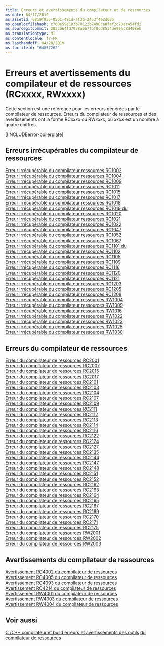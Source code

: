 ```yaml
---
title: Erreurs et avertissements du compilateur et de ressources
ms.date: 04/17/2019
ms.assetid: 0819f955-0561-491d-af3d-2453f4e2d035
ms.openlocfilehash: c760e59e183b78122b7498ca8faf2c70ac454fd2
ms.sourcegitcommit: 283cb64fd7958a6b7fbf0cd8534de99ac8d408eb
ms.translationtype: MT
ms.contentlocale: fr-FR
ms.lasthandoff: 04/28/2019
ms.locfileid: "64857262"
---
```

# <a name="resource-compiler-errors-and-warnings-rcxxxx-rwxxxx"></a>Erreurs et avertissements du compilateur et de ressources (RCxxxx, RWxxxx)

Cette section est une référence pour les erreurs générées par le compilateur de ressources. Erreurs du compilateur de ressources et des avertissements ont la forme RC*xxxx* ou RW*xxxx*, où *xxxx* est un nombre à quatre chiffres.

[!INCLUDE[error-boilerplate](../../error-messages/includes/error-boilerplate.md)]

## <a name="resource-compiler-fatal-errors"></a>Erreurs irrécupérables du compilateur de ressources

[Erreur irrécupérable du compilateur ressources RC1002](resource-compiler-fatal-error-rc1002.md) \
[Erreur irrécupérable du compilateur ressources RC1004](resource-compiler-fatal-error-rc1004.md) \
[Erreur irrécupérable du compilateur ressources RC1009](resource-compiler-fatal-error-rc1009.md) \
[Erreur irrécupérable du compilateur ressources RC1011](resource-compiler-fatal-error-rc1011.md) \
[Erreur irrécupérable du compilateur ressources RC1015](resource-compiler-fatal-error-rc1015.md) \
[Erreur irrécupérable du compilateur ressources RC1017](resource-compiler-fatal-error-rc1017.md) \
[Erreur irrécupérable du compilateur ressources RC1018](resource-compiler-fatal-error-rc1018.md) \
[Erreur irrécupérable du compilateur ressources RC1019 du](resource-compiler-fatal-error-rc1019.md) \
[Erreur irrécupérable du compilateur ressources RC1020](resource-compiler-fatal-error-rc1020.md) \
[Erreur irrécupérable du compilateur ressources RC1021](resource-compiler-fatal-error-rc1021.md) \
[Erreur irrécupérable du compilateur ressources RC1022](resource-compiler-fatal-error-rc1022.md) \
[Erreur irrécupérable du compilateur ressources RC1047](resource-compiler-fatal-error-rc1047.md) \
[Erreur irrécupérable du compilateur ressources RC1052](resource-compiler-fatal-error-rc1052.md) \
[Erreur irrécupérable du compilateur ressources RC1067](resource-compiler-fatal-error-rc1067.md) \
[Erreur irrécupérable du compilateur ressources RC1101 du](resource-compiler-fatal-error-rc1101.md) \
[Erreur irrécupérable du compilateur ressources RC1102](resource-compiler-fatal-error-rc1102.md) \
[Erreur irrécupérable du compilateur ressources RC1105](resource-compiler-fatal-error-rc1105.md) \
[Erreur irrécupérable du compilateur ressources RC1109](resource-compiler-fatal-error-rc1109.md) \
[Erreur irrécupérable du compilateur ressources RC1116](resource-compiler-fatal-error-rc1116.md) \
[Erreur irrécupérable du compilateur ressources RC1120](resource-compiler-fatal-error-rc1120.md) \
[Erreur irrécupérable du compilateur ressources RC1121](resource-compiler-fatal-error-rc1121.md) \
[Erreur irrécupérable du compilateur ressources RC1203](resource-compiler-fatal-error-rc1203.md) \
[Erreur irrécupérable du compilateur ressources RC1205](resource-compiler-fatal-error-rc1205.md) \
[Erreur irrécupérable du compilateur ressources RC1208](resource-compiler-fatal-error-rc1208.md) \
[Erreur irrécupérable du compilateur ressources RW1004](resource-compiler-fatal-error-rw1004.md) \
[Erreur irrécupérable du compilateur ressources RW1009](resource-compiler-fatal-error-rw1009.md) \
[Erreur irrécupérable du compilateur ressources RW1016](resource-compiler-fatal-error-rw1016.md) \
[Erreur irrécupérable du compilateur ressources RW1022](resource-compiler-fatal-error-rw1022.md) \
[Erreur irrécupérable du compilateur ressources RW1023](resource-compiler-fatal-error-rw1023.md) \
[Erreur irrécupérable du compilateur ressources RW1025](resource-compiler-fatal-error-rw1025.md) \
[Erreur irrécupérable du compilateur ressources RW1030](resource-compiler-fatal-error-rw1030.md)

## <a name="resource-compiler-errors"></a>Erreurs du compilateur de ressources

[Erreur du compilateur de ressources RC2001](resource-compiler-error-rc2001.md) \
[Erreur du compilateur de ressources RC2007](resource-compiler-error-rc2007.md) \
[Erreur du compilateur de ressources RC2015](resource-compiler-error-rc2015.md) \
[Erreur du compilateur de ressources RC2017](resource-compiler-error-rc2017.md) \
[Erreur du compilateur de ressources RC2101](resource-compiler-error-rc2101.md) \
[Erreur du compilateur de ressources RC2103](resource-compiler-error-rc2103.md) \
[Erreur du compilateur de ressources RC2104](resource-compiler-error-rc2104.md) \
[Erreur du compilateur de ressources RC2107](resource-compiler-error-rc2107.md) \
[Erreur du compilateur de ressources RC2109](resource-compiler-error-rc2109.md) \
[Erreur du compilateur de ressources RC2111](resource-compiler-error-rc2111.md) \
[Erreur du compilateur de ressources RC2112](resource-compiler-error-rc2112.md) \
[Erreur du compilateur de ressources RC2113](resource-compiler-error-rc2113.md) \
[Erreur du compilateur de ressources RC2114](resource-compiler-error-rc2114.md) \
[Erreur du compilateur de ressources RC2116](resource-compiler-error-rc2116.md) \
[Erreur du compilateur de ressources RC2122](resource-compiler-error-rc2122.md) \
[Erreur du compilateur de ressources RC2124](resource-compiler-error-rc2124.md) \
[Erreur du compilateur de ressources RC2127](resource-compiler-error-rc2127.md) \
[Erreur du compilateur de ressources RC2135](resource-compiler-error-rc2135.md) \
[Erreur du compilateur de ressources RC2144](resource-compiler-error-rc2144.md) \
[Erreur du compilateur de ressources RC2147](resource-compiler-error-rc2147.md) \
[Erreur du compilateur de ressources RC2148](resource-compiler-error-rc2148.md) \
[Erreur du compilateur de ressources RC2151](resource-compiler-error-rc2151.md) \
[Erreur du compilateur de ressources RC2152](resource-compiler-error-rc2152.md) \
[Erreur du compilateur de ressources RC2162](resource-compiler-error-rc2162.md) \
[Erreur du compilateur de ressources RC2163](resource-compiler-error-rc2163.md) \
[Erreur du compilateur de ressources RC2164](resource-compiler-error-rc2164.md) \
[Erreur du compilateur de ressources RC2165](resource-compiler-error-rc2165.md) \
[Erreur du compilateur de ressources RC2167](resource-compiler-error-rc2167.md) \
[Erreur du compilateur de ressources RC2169](resource-compiler-error-rc2169.md) \
[Erreur du compilateur de ressources RC2170](resource-compiler-error-rc2170.md) \
[Erreur du compilateur de ressources RC2171](resource-compiler-error-rc2171.md) \
[Erreur du compilateur de ressources RC2175](resource-compiler-error-rc2175.md) \
[Erreur du compilateur de ressources RW2001](resource-compiler-error-rw2001.md) \
[Erreur du compilateur de ressources RW2002](resource-compiler-error-rw2002.md) \
[Erreur du compilateur de ressources RW2003](resource-compiler-error-rw2003.md)

## <a name="resource-compiler-warnings"></a>Avertissements du compilateur de ressources

[Avertissement RC4002 du compilateur de ressources](resource-compiler-warning-rc4002.md) \
[Avertissement RC4005 du compilateur de ressources](resource-compiler-warning-rc4005.md) \
[Avertissement RC4093 du compilateur de ressources](resource-compiler-warning-rc4093.md) \
[Avertissement RC4214 du compilateur de ressources](resource-compiler-warning-rc4214.md) \
[Avertissement RW4001 du compilateur de ressources](resource-compiler-warning-rw4001.md) \
[Avertissement RW4003 du compilateur de ressources](resource-compiler-warning-rw4003.md) \
[Avertissement RW4004 du compilateur de ressources](resource-compiler-warning-rw4004.md)

## <a name="see-also"></a>Voir aussi

[C /C++ compilateur et build erreurs et avertissements des outils](../compiler-errors-1/c-cpp-build-errors.md)
[du compilateur de ressources](/windows/desktop/menurc/resource-compiler)
